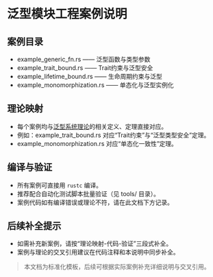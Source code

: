 ﻿# 泛型模块工程案例说明

## 案例目录

- example_generic_fn.rs      —— 泛型函数与类型参数
- example_trait_bound.rs     —— Trait约束与泛型安全
- example_lifetime_bound.rs  —— 生命周期约束与泛型
- example_monomorphization.rs —— 单态化与泛型实例化

## 理论映射

- 每个案例均与[泛型系统理论](../01_formal_generics_system.md)的相关定义、定理直接对应。
- 例如：example_trait_bound.rs 对应“Trait约束”与“泛型类型安全”定理。
- example_monomorphization.rs 对应“单态化一致性”定理。

## 编译与验证

- 所有案例可直接用 `rustc` 编译。
- 推荐配合自动化测试脚本批量验证（见 tools/ 目录）。
- 案例代码如有编译错误或理论不符，请在此文档下方记录。

## 后续补全提示

- 如需补充新案例，请按“理论映射-代码-验证”三段式补全。
- 案例与理论的交叉引用建议在代码注释和本说明中同步补全。

> 本文档为标准化模板，后续可根据实际案例补充详细说明与交叉引用。
